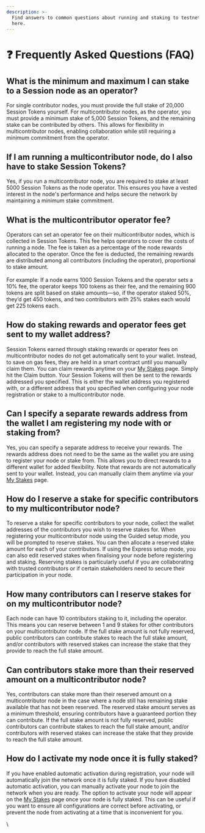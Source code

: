 ```yaml
---
description: >-
  Find answers to common questions about running and staking to testnet nodes
  here.
---
```


# ❓ Frequently Asked Questions (FAQ)

## **What is the minimum and maximum I can stake to a Session node as an operator?**

For single contributor nodes, you must provide the full stake of 20,000 Session Tokens yourself. For multicontributor nodes, as the operator, you must provide a minimum stake of 5,000 Session Tokens, and the remaining stake can be contributed by others. This allows for flexibility in multicontributor nodes, enabling collaboration while still requiring a minimum commitment from the operator.

## If I am running a multicontributor node, do I also have to stake Session Tokens?

Yes, if you run a multicontributor node, you are required to stake at least 5000 Session Tokens as the node operator. This ensures you have a vested interest in the node's performance and helps secure the network by maintaining a minimum stake commitment.

## What is the multicontributor operator fee?

Operators can set an operator fee on their multicontributor nodes, which is collected in Session Tokens. This fee helps operators to cover the costs of running a node. The fee is taken as a percentage of the node rewards allocated to the operator. Once the fee is deducted, the remaining rewards are distributed among all contributors (including the operator), proportional to stake amount.\
\
For example: If a node earns 1000 Session Tokens and the operator sets a 10% fee, the operator keeps 100 tokens as their fee, and the remaining 900 tokens are split based on stake amounts—so, if the operator staked 50%, they’d get 450 tokens, and two contributors with 25% stakes each would get 225 tokens each.

## How do staking rewards and operator fees get sent to my wallet address?

Session Tokens earned through staking rewards or operator fees on multicontributor nodes do not get automatically sent to your wallet. Instead, to save on gas fees, they are held in a smart contract until you manually claim them. You can claim rewards anytime on your [My Stakes](https://stake.getsession.org/mystakes) page. Simply hit the Claim button. Your Session Tokens will then be sent to the rewards addressed you specified. This is either the wallet address you registered with, or a different address that you specified when configuring your node registration or stake to a multicontributor node.

## Can I specify a separate rewards address from the wallet I am registering my node with or staking from?

Yes, you can specify a separate address to receive your rewards. The rewards address does not need to be the same as the wallet you are using to register your node or stake from. This allows you to direct rewards to a different wallet for added flexibility. Note that rewards are not automatically sent to your wallet. Instead, you can manually claim them anytime via your [My Stakes](https://stake.getsession.org/mystakes) page.

## How do I reserve a stake for specific contributors to my multicontributor node?

To reserve a stake for specific contributors to your node, collect the wallet addresses of the contributors you wish to reserve stakes for. When registering your multicontributor node using the Guided setup mode, you will be prompted to reserve stakes. You can then allocate a reserved stake amount for each of your contributors. If using the Express setup mode, you can also edit reserved stakes when finalising your node before registering and staking. Reserving stakes is particularly useful if you are collaborating with trusted contributors or if certain stakeholders need to secure their participation in your node.

## How many contributors can I reserve stakes for on my multicontributor node?

Each node can have 10 contributors staking to it, including the operator. This means you can reserve between 1 and 9 stakes for other contributors on your multicontributor node. If the full stake amount is not fully reserved, public contributors can contribute stakes to reach the full stake amount, and/or contributors with reserved stakes can increase the stake that they provide to reach the full stake amount.

## Can contributors stake more than their reserved amount on a multicontributor node?

Yes, contributors can stake more than their reserved amount on a multicontributor node in the case where a node still has remaining stake available that has not been reserved. The reserved stake amount serves as a minimum threshold, ensuring contributors have a guaranteed portion they can contribute. If the full stake amount is not fully reserved, public contributors can contribute stakes to reach the full stake amount, and/or contributors with reserved stakes can increase the stake that they provide to reach the full stake amount.

## How do I activate my node once it is fully staked?

If you have enabled automatic activation during registration, your node will automatically join the network once it is fully staked. If you have disabled automatic activation, you can manually activate your node to join the network when you are ready. The option to activate your node will appear on the [My Stakes](https://stake.getsession.org/mystakes) page once your node is fully staked. This can be useful if you want to ensure all configurations are correct before activating, or prevent the node from activating at a time that is inconvenient for you.

\


